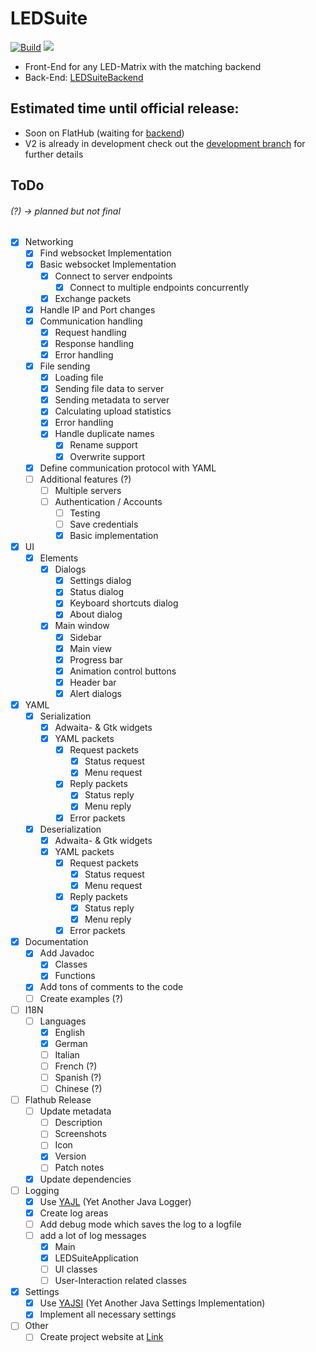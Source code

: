 # LEDSuite
[![Build](https://github.com/ToxicStoxm/LEDSuite/actions/workflows/build.yml/badge.svg)](https://github.com/ToxicStoxm/LEDSuite/actions/workflows/build.yml) <img src="https://img.shields.io/liberapay/receives/ToxicStoxm.svg?logo=liberapay">

- Front-End for any LED-Matrix with the matching backend
- Back-End: [LEDSuiteBackend](https://gitlab.com/hannescam/LEDSuiteBackend)
## Estimated time until official release:
- Soon on FlatHub (waiting for <a href="https://gitlab.com/hannescam/LEDSuiteBackend">backend<a>)
- V2 is already in development check out the [development branch](https://github.com/ToxicStoxm/LEDSuite/tree/dev) for further details

## ToDo
###### (?) → planned but not final
- [X] Networking
  - [X] Find websocket Implementation
  - [X] Basic websocket Implementation
    - [X] Connect to server endpoints
      - [X] Connect to multiple endpoints concurrently
    - [X] Exchange packets
  - [X] Handle IP and Port changes
  - [X] Communication handling
    - [X] Request handling
    - [X] Response handling
    - [X] Error handling
  - [X] File sending
    - [X] Loading file
    - [X] Sending file data to server
    - [X] Sending metadata to server
    - [X] Calculating upload statistics
    - [X] Error handling
    - [X] Handle duplicate names
      - [X] Rename support
      - [X] Overwrite support
  - [X] Define communication protocol with YAML
  - [ ] Additional features (?)
    - [ ] Multiple servers
    - [ ] Authentication / Accounts
      - [ ] Testing
      - [ ] Save credentials
      - [X] Basic implementation
- [X] UI
  - [X] Elements
    -  [X] Dialogs
      - [X] Settings dialog
      - [X] Status dialog
      - [X] Keyboard shortcuts dialog
      - [X] About dialog
    - [X] Main window
      - [X] Sidebar
      - [X] Main view
      - [X] Progress bar
      - [X] Animation control buttons
      - [X] Header bar
      - [X] Alert dialogs
- [X] YAML
  - [X] Serialization
    - [X] Adwaita- & Gtk widgets
    - [X] YAML packets
      - [X] Request packets
        - [X] Status request
        - [X] Menu request
      - [X] Reply packets
        - [X] Status reply
        - [X] Menu reply
      - [X] Error packets
  - [X] Deserialization
    - [X] Adwaita- & Gtk widgets
    - [X] YAML packets
      - [X] Request packets
        - [X] Status request
        - [X] Menu request
      - [X] Reply packets
        - [X] Status reply
        - [X] Menu reply
      - [X] Error packets
- [X] Documentation
  - [X] Add Javadoc
    - [X] Classes
    - [X] Functions
  - [X] Add tons of comments to the code
  - [ ] Create examples (?)
- [ ] I18N
  - [ ] Languages
    - [X] English
    - [X] German
    - [ ] Italian
    - [ ] French (?)
    - [ ] Spanish (?)
    - [ ] Chinese (?)
- [ ] Flathub Release
  - [ ] Update metadata
    - [ ] Description
    - [ ] Screenshots
    - [ ] Icon
    - [X] Version
    - [ ] Patch notes
  - [X] Update dependencies
- [ ] Logging
  - [X] Use [YAJL](https://github.com/ToxicStoxm/YAJL) (Yet Another Java Logger)
  - [X] Create log areas
  - [ ] Add debug mode which saves the log to a logfile
  - [ ] add a lot of log messages
    - [X] Main
    - [X] LEDSuiteApplication
    - [ ] UI classes
    - [ ] User-Interaction related classes
- [X] Settings
  - [X] Use [YAJSI](https://github.com/ToxicStoxm/YAJSI) (Yet Another Java Settings Implementation)
  - [X] Implement all necessary settings
- [ ] Other
  - [ ] Create project website at [Link](https://toxicstoxm.com/LEDSuite) 
